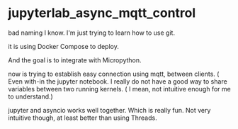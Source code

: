 # jupyterlab_async_mqtt_control
bad naming I know. I'm just trying to learn how to use git.

it is using Docker Compose to deploy.

And the goal is to integrate with Micropython.

now is trying to establish easy connection using mqtt, between clients. ( Even with-in the jupyter notebook. I really do not have a good way to share variables between two running kernels. ( I mean, not intuitive enough for me to understand.)

jupyter and asyncio works well together. Which is really fun. Not very intuitive though, at least better than using Threads.

